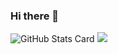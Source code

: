 ### Hi there 👋 
![GitHub Stats Card](https://github-readme-stats.vercel.app/api?username=Su-Yuki)   ![](https://github-readme-stats.vercel.app/api/top-langs/?username=Su-Yuki&layout=compact&theme=dracula)


<!--
**Su-Yuki/Su-Yuki** is a ✨ _special_ ✨ repository because its `README.md` (this file) appears on your GitHub profile.

Here are some ideas to get you started:

- 🔭 I’m currently working on ...
- 🌱 I’m currently learning ...
- 👯 I’m looking to collaborate on ...
- 🤔 I’m looking for help with ...
- 💬 Ask me about ...
- 📫 How to reach me: ...
- 😄 Pronouns: ...
- ⚡ Fun fact: ...
-->
